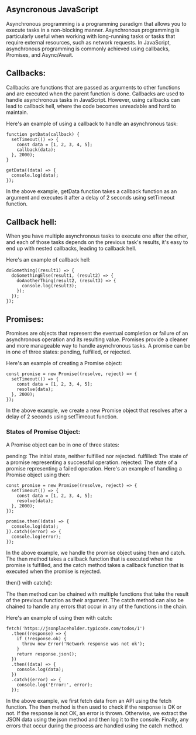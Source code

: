 ## Asyncronous JavaScript 

Asynchronous programming is a programming paradigm that allows you to execute tasks in a non-blocking manner. Asynchronous programming is particularly useful when working with long-running tasks or tasks that require external resources, such as network requests. In JavaScript, asynchronous programming is commonly achieved using callbacks, Promises, and Async/Await.

## Callbacks:

Callbacks are functions that are passed as arguments to other functions and are executed when the parent function is done. Callbacks are used to handle asynchronous tasks in JavaScript. However, using callbacks can lead to callback hell, where the code becomes unreadable and hard to maintain.

Here's an example of using a callback to handle an asynchronous task:

```
function getData(callback) {
  setTimeout(() => {
    const data = [1, 2, 3, 4, 5];
    callback(data);
  }, 2000);
}

getData((data) => {
  console.log(data);
});
```

In the above example, getData function takes a callback function as an argument and executes it after a delay of 2 seconds using setTimeout function.

## Callback hell:

When you have multiple asynchronous tasks to execute one after the other, and each of those tasks depends on the previous task's results, it's easy to end up with nested callbacks, leading to callback hell.

Here's an example of callback hell:

```
doSomething((result1) => {
  doSomethingElse(result1, (result2) => {
    doAnotherThing(result2, (result3) => {
      console.log(result3);
    });
  });
});
```

## Promises:

Promises are objects that represent the eventual completion or failure of an asynchronous operation and its resulting value. Promises provide a cleaner and more manageable way to handle asynchronous tasks. A promise can be in one of three states: pending, fulfilled, or rejected.

Here's an example of creating a Promise object:

```
const promise = new Promise((resolve, reject) => {
  setTimeout(() => {
    const data = [1, 2, 3, 4, 5];
    resolve(data);
  }, 2000);
});
```
In the above example, we create a new Promise object that resolves after a delay of 2 seconds using setTimeout function.

### States of Promise Object:

A Promise object can be in one of three states:

pending: The initial state, neither fulfilled nor rejected.
fulfilled: The state of a promise representing a successful operation.
rejected: The state of a promise representing a failed operation.
Here's an example of handling a Promise object using then:

```
const promise = new Promise((resolve, reject) => {
  setTimeout(() => {
    const data = [1, 2, 3, 4, 5];
    resolve(data);
  }, 2000);
});

promise.then((data) => {
  console.log(data);
}).catch((error) => {
  console.log(error);
});
```

In the above example, we handle the promise object using then and catch. The then method takes a callback function that is executed when the promise is fulfilled, and the catch method takes a callback function that is executed when the promise is rejected.

then() with catch():

The then method can be chained with multiple functions that take the result of the previous function as their argument. The catch method can also be chained to handle any errors that occur in any of the functions in the chain.

Here's an example of using then with catch:

```
fetch('https://jsonplaceholder.typicode.com/todos/1')
  .then((response) => {
    if (!response.ok) {
      throw new Error('Network response was not ok');
    }
    return response.json();
  })
  .then((data) => {
    console.log(data);
  })
  .catch((error) => {
    console.log('Error:', error);
  });

```

In the above example, we first fetch data from an API using the fetch function. The then method is then used to check if the response is OK or not. If the response is not OK, an error is thrown. Otherwise, we extract the JSON data using the json method and then log it to the console. Finally, any errors that occur during the process are handled using the catch method.